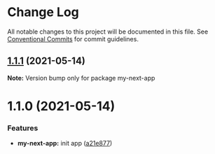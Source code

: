# Change Log

All notable changes to this project will be documented in this file.
See [Conventional Commits](https://conventionalcommits.org) for commit guidelines.

## [1.1.1](https://github.com/ardakkk/monorepo-mediamonks/compare/my-next-app@1.1.0...my-next-app@1.1.1) (2021-05-14)

**Note:** Version bump only for package my-next-app





# 1.1.0 (2021-05-14)


### Features

* **my-next-app:** init app ([a21e877](https://github.com/ardakkk/monorepo-mediamonks/commit/a21e8774b46553285835189e61f94c480d4d6dd5))
